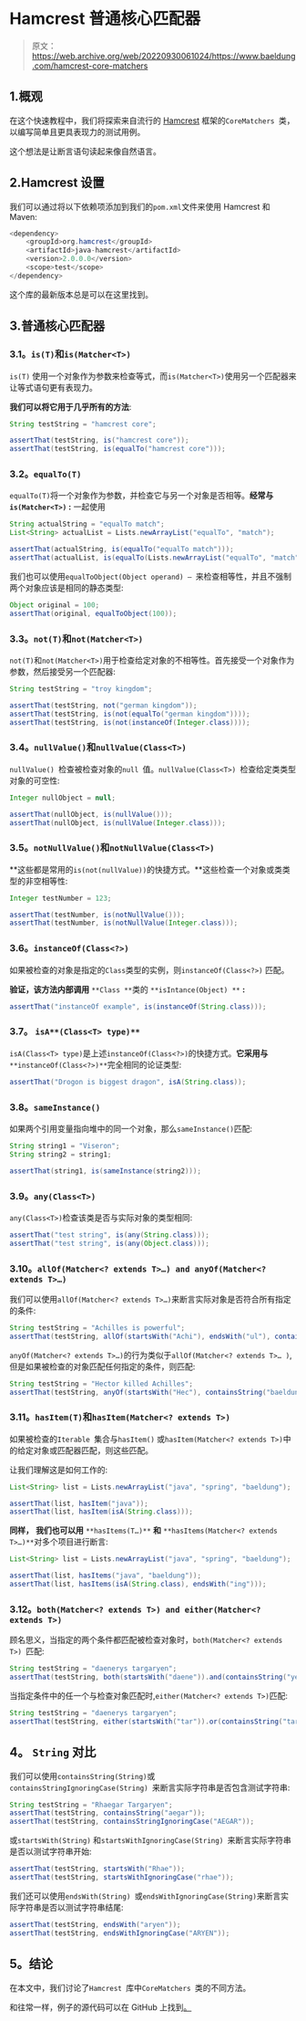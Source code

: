 # Hamcrest 普通核心匹配器

> 原文：<https://web.archive.org/web/20220930061024/https://www.baeldung.com/hamcrest-core-matchers>

## 1.概观

在这个快速教程中，我们将探索来自流行的 [Hamcrest](https://web.archive.org/web/20220601145715/http://hamcrest.org/) 框架的`CoreMatchers `类，以编写简单且更具表现力的测试用例。

这个想法是让断言语句读起来像自然语言。

## 2.Hamcrest 设置

我们可以通过将以下依赖项添加到我们的`pom.xml`文件来使用 Hamcrest 和 Maven:

```java
<dependency>
    <groupId>org.hamcrest</groupId>
    <artifactId>java-hamcrest</artifactId>
    <version>2.0.0.0</version>
    <scope>test</scope>
</dependency>
```

这个库的最新版本总是可以在这里找到。

## 3.普通核心匹配器

### 3.1。`is(T)`和`is(Matcher<T>)`

`is(T)` 使用一个对象作为参数来检查等式，而`is(Matcher<T>)`使用另一个匹配器来让等式语句更有表现力。

**我们可以将它用于几乎所有的方法**:

```java
String testString = "hamcrest core";

assertThat(testString, is("hamcrest core"));
assertThat(testString, is(equalTo("hamcrest core")));
```

### 3.2。`equalTo(T)`

`equalTo(T)`将一个对象作为参数，并检查它与另一个对象是否相等。**经常与`is(Matcher<T>)` :** 一起使用

```java
String actualString = "equalTo match";
List<String> actualList = Lists.newArrayList("equalTo", "match");

assertThat(actualString, is(equalTo("equalTo match")));
assertThat(actualList, is(equalTo(Lists.newArrayList("equalTo", "match"))));
```

我们也可以使用`equalToObject(Object operand) – `来检查相等性，并且不强制两个对象应该是相同的静态类型:

```java
Object original = 100;
assertThat(original, equalToObject(100));
```

### 3.3。`not(T)`和`not(Matcher<T>)`

`not(T)`和`not(Matcher<T>)`用于检查给定对象的不相等性。首先接受一个对象作为参数，然后接受另一个匹配器:

```java
String testString = "troy kingdom";

assertThat(testString, not("german kingdom"));
assertThat(testString, is(not(equalTo("german kingdom"))));
assertThat(testString, is(not(instanceOf(Integer.class))));
```

### 3.4。`nullValue()`和`nullValue(Class<T>)`

`nullValue() `检查被检查对象的`null `值。`nullValue(Class<T>) `检查给定类类型对象的可空性:

```java
Integer nullObject = null;

assertThat(nullObject, is(nullValue()));
assertThat(nullObject, is(nullValue(Integer.class)));
```

### 3.5。`notNullValue()`和`notNullValue(Class<T>)`

**这些都是常用的`is(not(nullValue))`的快捷方式。**这些检查一个对象或类类型的非空相等性:

```java
Integer testNumber = 123;

assertThat(testNumber, is(notNullValue()));
assertThat(testNumber, is(notNullValue(Integer.class)));
```

### 3.6。`instanceOf(Class<?>)`

如果被检查的对象是指定的`Class`类型的实例，则`instanceOf(Class<?>)` 匹配。

**验证，该方法内部调用** `**Class **`类的 `**isIntance(Object) **` **:**

```java
assertThat("instanceOf example", is(instanceOf(String.class)));
```

### 3.7。 `isA**(Class<T> type)**`

`isA(Class<T> type)`是上述`instanceOf(Class<?>)`的快捷方式。**它采用与** `**instanceOf(Class<?>)**`完全相同的论证类型:

```java
assertThat("Drogon is biggest dragon", isA(String.class));
```

### 3.8。`sameInstance()`

如果两个引用变量指向堆中的同一个对象，那么`sameInstance()`匹配:

```java
String string1 = "Viseron";
String string2 = string1;

assertThat(string1, is(sameInstance(string2)));
```

### 3.9。`any(Class<T>)`

`any(Class<T>)`检查该类是否与实际对象的类型相同:

```java
assertThat("test string", is(any(String.class)));
assertThat("test string", is(any(Object.class)));
```

### 3.10。`allOf(Matcher<? extends T>…) and anyOf(Matcher<? extends T>…)`

我们可以使用`allOf(Matcher<? extends T>…)`来断言实际对象是否符合所有指定的条件:

```java
String testString = "Achilles is powerful";
assertThat(testString, allOf(startsWith("Achi"), endsWith("ul"), containsString("Achilles")));
```

`anyOf(Matcher<? extends T>…)`的行为类似于`allOf(Matcher<? extends T>… )`,但是如果被检查的对象匹配任何指定的条件，则匹配:

```java
String testString = "Hector killed Achilles";
assertThat(testString, anyOf(startsWith("Hec"), containsString("baeldung")));
```

### 3.11。`hasItem(T)`和`hasItem(Matcher<? extends T>)`

如果被检查的`Iterable `集合与`hasItem()` 或`hasItem(Matcher<? extends T>)`中的给定对象或匹配器匹配，则这些匹配。

让我们理解这是如何工作的:

```java
List<String> list = Lists.newArrayList("java", "spring", "baeldung");

assertThat(list, hasItem("java"));
assertThat(list, hasItem(isA(String.class)));
```

**同样，** **我们也可以用** `**hasItems(T…)**` **和** `**hasItems(Matcher<? extends T>…)**`对多个项目进行断言:

```java
List<String> list = Lists.newArrayList("java", "spring", "baeldung");

assertThat(list, hasItems("java", "baeldung"));
assertThat(list, hasItems(isA(String.class), endsWith("ing")));
```

### 3.12。`both(Matcher<? extends T>) and either(Matcher<? extends T>)`

顾名思义，当指定的两个条件都匹配被检查对象时，`both(Matcher<? extends T>) `匹配:

```java
String testString = "daenerys targaryen";
assertThat(testString, both(startsWith("daene")).and(containsString("yen")));
```

当指定条件中的任一个与检查对象匹配时,`either(Matcher<? extends T>)`匹配:

```java
String testString = "daenerys targaryen";
assertThat(testString, either(startsWith("tar")).or(containsString("targaryen")));
```

## 4。 `String` **对比**

我们可以使用`containsString(String)`或`containsStringIgnoringCase(String) `来断言实际字符串是否包含测试字符串:

```java
String testString = "Rhaegar Targaryen";
assertThat(testString, containsString("aegar"));
assertThat(testString, containsStringIgnoringCase("AEGAR"));
```

或`startsWith(String)` 和`startsWithIgnoringCase(String) `来断言实际字符串是否以测试字符串开始:

```java
assertThat(testString, startsWith("Rhae"));
assertThat(testString, startsWithIgnoringCase("rhae"));
```

我们还可以使用`endsWith(String) `或`endsWithIgnoringCase(String)`来断言实际字符串是否以测试字符串结尾:

```java
assertThat(testString, endsWith("aryen"));
assertThat(testString, endsWithIgnoringCase("ARYEN"));
```

## 5。结论

在本文中，我们讨论了`Hamcrest `库中`CoreMatchers `类的不同方法。

和往常一样，例子的源代码可以在 GitHub 上找到[。](https://web.archive.org/web/20220601145715/https://github.com/eugenp/tutorials/tree/master/testing-modules/hamcrest)